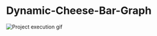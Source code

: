 # Dynamic-Cheese-Bar-Graph


![Project execution gif](https://github.com/samnishita/Dynamic-Cheese-Bar-Graph/blob/main/src/main/resources/projectgif.gif)

